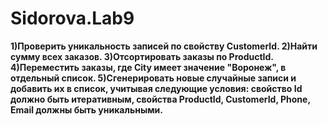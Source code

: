 # Sidorova.Lab9

**1)Проверить уникальность записей по свойству CustomerId.
2)Найти сумму всех заказов.
3)Отсортировать заказы по ProductId.
4)Переместить заказы, где City имеет значение "Воронеж", в отдельный список.
5)Сгенерировать новые случайные записи и добавить их в список, учитывая следующие условия: свойство Id должно быть итеративным, свойства ProductId, CustomerId, Phone, Email должны быть уникальными.**
